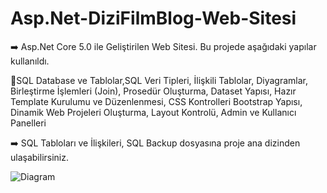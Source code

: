 # Asp.Net-DiziFilmBlog-Web-Sitesi

 
:arrow_right: Asp.Net Core 5.0 ile Geliştirilen Web Sitesi.
Bu projede aşağıdaki yapılar kullanıldı. 

:high_brightness:SQL Database ve Tablolar,SQL Veri Tipleri, İlişkili Tablolar, Diyagramlar, Birleştirme İşlemleri (Join), Prosedür Oluşturma, Dataset Yapısı, Hazır Template Kurulumu ve Düzenlenmesi, CSS Kontrolleri
Bootstrap Yapısı, Dinamik Web Projeleri Oluşturma, Layout Kontrolü, Admin ve Kullanıcı Panelleri

:arrow_right:  SQL Tabloları ve İlişkileri, SQL Backup dosyasına proje ana dizinden ulaşabilirsiniz.


![Diagram](https://user-images.githubusercontent.com/98838876/164477905-af79753e-f2b3-4fb0-8fb2-c5238429a92b.jpg)

